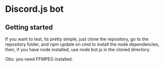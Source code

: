 # Discord.js bot


## Getting started
If you want to test, its pretty simple, just clone the repository, go to the repository folder, and npm update on cmd to install the node dependencies, then, if you have node installed, use node bot.js in the cloned directory.

Obs: you need FFMPEG installed.
